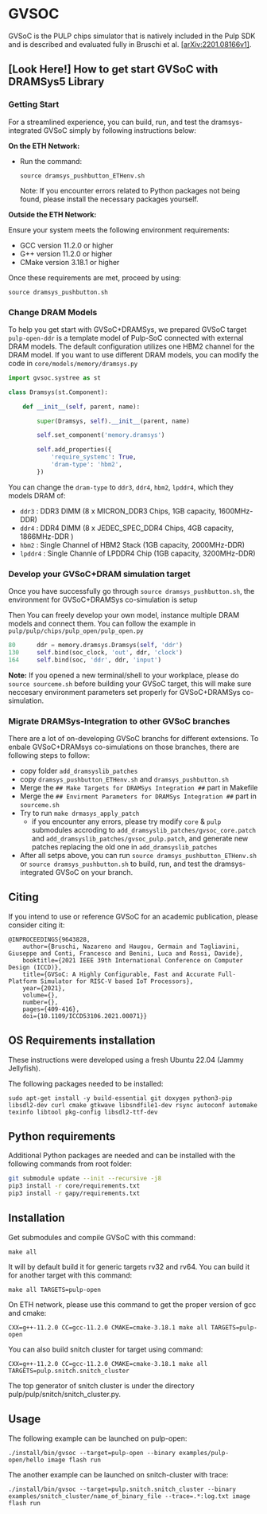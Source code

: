# GVSOC

GVSoC is the PULP chips simulator that is natively included in the Pulp SDK and is described and evaluated fully in Bruschi et al. [\[arXiv:2201.08166v1\]](https://arxiv.org/abs/2201.08166).

## [Look Here!] How to get start GVSoC with DRAMSys5 Library

### Getting Start

For a streamlined experience, you can build, run, and test the dramsys-integrated GVSoC simply by following instructions below:

**On the ETH Network:**

- Run the command:
	~~~~~shell
	source dramsys_pushbutton_ETHenv.sh
	~~~~~
    Note: If you encounter errors related to Python packages not being found, please install the necessary packages yourself.

**Outside the ETH Network:**

Ensure your system meets the following environment requirements:

- GCC version 11.2.0 or higher
- G++ version 11.2.0 or higher
- CMake version 3.18.1 or higher

Once these requirements are met, proceed by using:

~~~~~shell
source dramsys_pushbutton.sh
~~~~~

### Change DRAM Models

To help you get start with GVSoC+DRAMSys, we prepared GVSoC target `pulp-open-ddr` is a template model of Pulp-SoC connected with external DRAM models. The default configuration utilizes one HBM2 channel for the DRAM model. If you want to use different DRAM models, you can modify the code in `core/models/memory/dramsys.py` 

```python
import gvsoc.systree as st

class Dramsys(st.Component):

    def __init__(self, parent, name):

        super(Dramsys, self).__init__(parent, name)

        self.set_component('memory.dramsys')

        self.add_properties({
            'require_systemc': True,
            'dram-type': 'hbm2',
        })
```

You can change the `dram-type` to `ddr3`, `ddr4`, `hbm2`, `lpddr4`, which they models DRAM of:

- `ddr3` : DDR3 DIMM (8 x MICRON_DDR3 Chips, 1GB capacity, 1600MHz-DDR)
- `ddr4` : DDR4 DIMM (8 x JEDEC_SPEC_DDR4 Chips, 4GB capacity, 1866MHz-DDR )
- `hbm2` : Single Channel of HBM2 Stack (1GB capacity, 2000MHz-DDR)
- `lpddr4` : Single Channle of LPDDR4 Chip (1GB capacity, 3200MHz-DDR)


### Develop your GVSoC+DRAM simulation target

Once you have successfully go through `source dramsys_pushbutton.sh`, the environment for GVSoC+DRAMSys co-simulation is setup

Then You can freely develop your own model, instance multiple DRAM models and connect them. You can follow the example in `pulp/pulp/chips/pulp_open/pulp_open.py`

```python
80		ddr = memory.dramsys.Dramsys(self, 'ddr') 
130		self.bind(soc_clock, 'out', ddr, 'clock')
164		self.bind(soc, 'ddr', ddr, 'input')
```

**Note:** If you opened a new terminal/shell to your workplace, please do `source sourceme.sh` before building your GVSoC target, this will make sure neccesary environment parameters set properly for GVSoC+DRAMSys co-simulation.


### Migrate DRAMSys-Integration to other GVSoC branches

There are a lot of on-developing GVSoC branchs for different extensions. To enbale GVSoC+DRAMsys co-simulations on those branches, there are following steps to follow:

- copy folder `add_dramsyslib_patches`
- copy `dramsys_pushbutton_ETHenv.sh` and `dramsys_pushbutton.sh`
- Merge the `## Make Targets for DRAMSys Integration ##` part in Makefile
- Merge the `## Envirment Parameters for DRAMSys Integration ##` part in `sourceme.sh`
- Try to run `make drmasys_apply_patch`
	- if you encounter any errors, please try modify `core` & `pulp` submodules accroding to `add_dramsyslib_patches/gvsoc_core.patch` and `add_dramsyslib_patches/gvsoc_pulp.patch`, and generate new patches replacing the old one in `add_dramsyslib_patches`
- After all setps above, you can run `source dramsys_pushbutton_ETHenv.sh` or `source dramsys_pushbutton.sh` to build, run, and test the dramsys-integrated GVSoC on your branch.




## Citing

If you intend to use or reference GVSoC for an academic publication, please consider citing it:

```
@INPROCEEDINGS{9643828,
	author={Bruschi, Nazareno and Haugou, Germain and Tagliavini, Giuseppe and Conti, Francesco and Benini, Luca and Rossi, Davide},
	booktitle={2021 IEEE 39th International Conference on Computer Design (ICCD)},
	title={GVSoC: A Highly Configurable, Fast and Accurate Full-Platform Simulator for RISC-V based IoT Processors},
	year={2021},
	volume={},
	number={},
	pages={409-416},
	doi={10.1109/ICCD53106.2021.00071}}
```

## OS Requirements installation

These instructions were developed using a fresh Ubuntu 22.04 (Jammy Jellyfish).

The following packages needed to be installed:

~~~~~shell
sudo apt-get install -y build-essential git doxygen python3-pip libsdl2-dev curl cmake gtkwave libsndfile1-dev rsync autoconf automake texinfo libtool pkg-config libsdl2-ttf-dev
~~~~~


## Python requirements

Additional Python packages are needed and can be installed with the following commands from root folder:

```bash
git submodule update --init --recursive -j8
pip3 install -r core/requirements.txt
pip3 install -r gapy/requirements.txt
```

## Installation

Get submodules and compile GVSoC with this command:

~~~~~shell
make all
~~~~~

It will by default build it for generic targets rv32 and rv64. You can build it for another target with this command:

~~~~~shell
make all TARGETS=pulp-open
~~~~~

On ETH network, please use this command to get the proper version of gcc and cmake:

~~~~~shell
CXX=g++-11.2.0 CC=gcc-11.2.0 CMAKE=cmake-3.18.1 make all TARGETS=pulp-open
~~~~~

You can also build snitch cluster for target using command:

~~~~~shell
CXX=g++-11.2.0 CC=gcc-11.2.0 CMAKE=cmake-3.18.1 make all TARGETS=pulp.snitch.snitch_cluster
~~~~~

The top generator of snitch cluster is under the directory pulp/pulp/snitch/snitch_cluster.py.

## Usage

The following example can be launched on pulp-open:

~~~~~shell
./install/bin/gvsoc --target=pulp-open --binary examples/pulp-open/hello image flash run
~~~~~

The another example can be launched on snitch-cluster with trace:

~~~~~shell
./install/bin/gvsoc --target=pulp.snitch.snitch_cluster --binary examples/snitch_cluster/name_of_binary_file --trace=.*:log.txt image flash run
~~~~~
